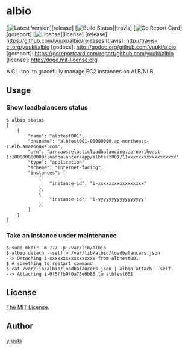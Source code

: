# albio
[![Latest Version](http://img.shields.io/github/release/yuuki/albio.svg?style=flat-square)][release]
[![Build Status](http://img.shields.io/travis/yuuki/albio.svg?style=flat-square)][travis]
[![Go Report Card](https://goreportcard.com/badge/github.com/yuuki/albio)][goreport]
[![License](http://img.shields.io/:license-mit-blue.svg)][license]
[release]: https://github.com/yuuki/albio/releases
[travis]: http://travis-ci.org/yuuki/albio
[godocs]: http://godoc.org/github.com/yuuki/albio
[goreport]: https://goreportcard.com/report/github.com/yuuki/albio
[license]: http://doge.mit-license.org

A CLI tool to gracefully manage EC2 instances on ALB/NLB.

## Usage

### Show loadbalancers status

```shell
$ albio status
[
    {
        "name": "albtest001",
        "dnsname": "albtest001-00000000.ap-northeast-1.elb.amazonaws.com",
        "arn": "arn:aws:elasticloadbalancing:ap-northeast-1:100000000000:loadbalancer/app/albtest001/11xxxxxxxxxxxxxxxxxx"
        "type": "application",
        "scheme": "internet-facing",
        "instances": [
            {
                "instance-id": "i-xxxxxxxxxxxxxxxxx"
            },
            {
                "instance-id": "i-yyyyyyyyyyyyyyyyy"
            }
        ]
    }
]
```

### Take an instance under maintenance

```shell
$ sudo mkdir -m 777 -p /var/lib/albio
$ albio detach --self > /var/lib/albio/loadbalancers.json
--> Detaching i-xxxxxxxxxxxxxxxxx from albtest001
$ # something to restart command
$ cat /var/lib/albio/loadbalancers.json | albio attach --self
--> Attaching i-0f5ffb9f0a75e6b85 to albtest001
```

## License

[The MIT License](./LICENSE).

## Author

[y_uuki](https://github.com/yuuki)
